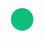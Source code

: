 <style>
   .chat{
     position:fixed;
     right:25px;
     top:12.5px;
     border-radius:50%;
     font-size:1.2em;
     color:#fff;
     background-color:#0FBE7C;
     height:36px;
     width:36px;
     cursor:pointer;
   }
</style>
<a href = '{{site.baseurl}}/contact-us' class = 'chat flex-in'>
  <i class = 'icon icon-comment' aria-hidden = 'true'></i>
</a>
